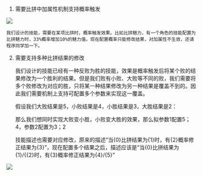 1. 需要比拼中加属性机制支持概率触发

![](https://cdn.nlark.com/yuque/0/2024/png/44195183/1717383769540-4cdbbd39-bb37-4c58-8d7a-2da99fb21211.png)

    我们设计的技能，需要在某项比拼时，概率触发效果。比如比拼魅力，有一个角色的技能配置为比拼魅力时，33%概率增加10%的魅力值。现在配置概率只能修改结果，对加属性不生效，还请程序同学加一下。



2. 需要支持多种比拼结果的修改

    我们设计的技能已经有一种反败为胜的技能，效果是概率触发后将某个败的结果修改为一个胜利的结果。但是我们败有小败、大败等不同的败，我们需要将多个败修改为对应的胜，只将某一种结果修改为另一种结果是覆盖不到的。因此我们需要机制上支持可配置多个参数来实现这一覆盖。

     假设我们大败结果是5，小败结果是4，小胜结果是3，大胜结果是2：

     那么我们想同时实现大败变小胜，小败变大胜的效果，那么拟参数1配置5；4，参数2配置为3；2

     技能描述也需要对应修改，原来的描述“当{0}比拼结果为{1}时，有{2}概率修正结果为{3}”，现在配置多个结果之后，描述应该是“当{0}比拼结果为{1}/{{2}时，有{3}概率修正结果为{4}/{5}”

![](https://cdn.nlark.com/yuque/0/2024/png/44195183/1717384557958-1a86954d-289b-4f5b-9ae9-00304d5c3f55.png)

